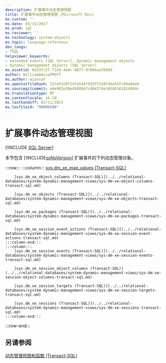```yaml
---
description: 扩展事件动态管理视图
title: 扩展事件动态管理视图 |Microsoft Docs
ms.custom: ''
ms.date: 03/15/2017
ms.prod: sql
ms.reviewer: ''
ms.technology: system-objects
ms.topic: language-reference
dev_langs:
- TSQL
helpviewer_keywords:
- extended events [SQL Server], dynamic management objects
- dynamic management objects (SQL Server)
ms.assetid: 6d337c2f-71e9-4e0c-8877-9780baa7699d
author: WilliamDAssafMSFT
ms.author: wiassaf
ms.openlocfilehash: 527e6320f247a544f93df57e8f46e55fc69e04e8
ms.sourcegitcommit: a9e982e30e458866fcd64374e3458516182d604c
ms.translationtype: MT
ms.contentlocale: zh-CN
ms.lasthandoff: 01/11/2021
ms.locfileid: "98096596"
---
```

# <a name="extended-events-dynamic-management-views"></a>扩展事件动态管理视图
[!INCLUDE [SQL Server](../../includes/applies-to-version/sqlserver.md)]

  本节包含 [!INCLUDE[ssNoVersion](../../includes/ssnoversion-md.md)] 扩展事件的下列动态管理对象。  

:::row:::
    :::column:::
        [sys.dm_xe_map_values (Transact-SQL)](../../relational-databases/system-dynamic-management-views/sys-dm-xe-map-values-transact-sql.md)

        [sys.dm_xe_object_columns (Transact-SQL)](../../relational-databases/system-dynamic-management-views/sys-dm-xe-object-columns-transact-sql.md)

        [sys.dm_xe_objects (Transact-SQL)](../../relational-databases/system-dynamic-management-views/sys-dm-xe-objects-transact-sql.md)

        [sys.dm_xe_packages (Transact-SQL)](../../relational-databases/system-dynamic-management-views/sys-dm-xe-packages-transact-sql.md)

        [sys.dm_xe_session_event_actions (Transact-SQL)](../../relational-databases/system-dynamic-management-views/sys-dm-xe-session-event-actions-transact-sql.md)
    :::column-end:::
    :::column:::
        [sys.dm_xe_session_events (Transact-SQL)](../../relational-databases/system-dynamic-management-views/sys-dm-xe-session-events-transact-sql.md)

        [sys.dm_xe_session_object_columns (Transact-SQL)](../../relational-databases/system-dynamic-management-views/sys-dm-xe-session-object-columns-transact-sql.md)

        [sys.dm_xe_session_targets (Transact-SQL)](../../relational-databases/system-dynamic-management-views/sys-dm-xe-session-targets-transact-sql.md)

        [sys.dm_xe_sessions (Transact-SQL)](../../relational-databases/system-dynamic-management-views/sys-dm-xe-sessions-transact-sql.md)
    :::column-end:::
:::row-end:::

## <a name="see-also"></a>另请参阅  
 [动态管理视图和函数 (Transact-SQL)](~/relational-databases/system-dynamic-management-views/system-dynamic-management-views.md)  
  
  
